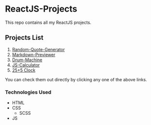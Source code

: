 # ReactJS-Projects
This repo contains all my ReactJS projects.

## Projects List
1. [Random-Quote-Generator](https://github.com/Im-Abhi/Random-Quote-Generator)
2. [Markdown-Previewer](https://github.com/Im-Abhi/MarkDown-Previewer)
3. [Drum-Machine](https://github.com/Im-Abhi/Drum-Machine)
4. [JS-Calculator](https://github.com/Im-Abhi/JS-Calculator)
5. [25+5 Clock](https://github.com/Im-Abhi/PomoDoro-Clock)

You can check them out directly by clicking any one of the above links.

### Technologies Used
- HTML
- CSS
  - SCSS
- JS
